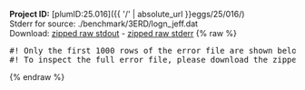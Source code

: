 **Project ID:** [plumID:25.016]({{ '/' | absolute_url }}eggs/25/016/)  
Stderr for source:  ./benchmark/3ERD/logn_jeff.dat   
Download: [zipped raw stdout](logn_jeff.dat.plumed_master.stdout.txt.zip) - [zipped raw stderr](logn_jeff.dat.plumed_master.stderr.txt.zip) 
{% raw %}
<pre>
#! Only the first 1000 rows of the error file are shown below
#! To inspect the full error file, please download the zipped raw stderr file above
</pre>
{% endraw %}
